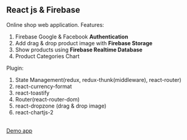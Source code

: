 ## React js & Firebase
Online shop web application.
Features:
1. Firebase Google & Facebook <b>Authentication</b>
2. Add drag & drop product image with <b>Firebase Storage</b>
3. Show products using <b>Firebase Realtime Database</b>
4. Product Categories Chart

Plugin:
1. State Management(redux, redux-thunk(middleware), react-router)
2. react-currency-format
3. react-toastify
4. Router(react-router-dom)
5. react-dropzone (drag & drop image)
6. react-chartjs-2
<br/>
<a href="https://react-firebase-ecom.herokuapp.com/" target="_blank">Demo app</a>
